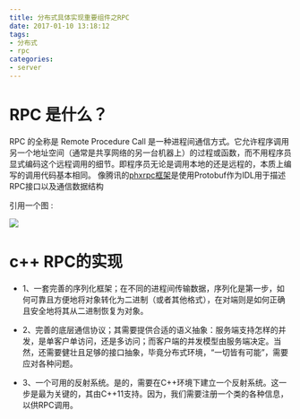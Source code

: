 ```yaml
---
title: 分布式具体实现重要组件之RPC
date: 2017-01-10 13:18:12
tags:
- 分布式
- rpc
categories:
- server
---
```


# RPC 是什么？ 
RPC 的全称是 Remote Procedure Call 是一种进程间通信方式。它允许程序调用另一个地址空间（通常是共享网络的另一台机器上）的过程或函数，而不用程序员显式编码这个远程调用的细节。即程序员无论是调用本地的还是远程的，本质上编写的调用代码基本相同。 像腾讯的[phxrpc框架](https://github.com/Tencent/phxrpc)是使用Protobuf作为IDL用于描述RPC接口以及通信数据结构

引用一个图 :

![](http://img.blog.csdn.net/20150108170231000?watermark/2/text/aHR0cDovL2Jsb2cuY3Nkbi5uZXQvbWluZGZsb2F0aW5n/font/5a6L5L2T/fontsize/400/fill/I0JBQkFCMA==/dissolve/70/gravity/Center)


# c++ RPC的实现

- 1、一套完善的序列化框架；在不同的进程间传输数据，序列化是第一步，如何可靠且方便地将对象转化为二进制（或者其他格式），在对端则是如何正确且安全地将其从二进制恢复为对象。

- 2、完善的底层通信协议；其需要提供合适的语义抽象：服务端支持怎样的并发，是单客户单访问，还是多访问；而客户端的并发模型由服务端决定。当然，还需要健壮且足够的接口抽象，毕竟分布式环境，“一切皆有可能”，需要应对各种问题。

- 3、一个可用的反射系统。是的，需要在C++环境下建立一个反射系统。这一步是最为关键的，其由C++11支持。因为，我们需要注册一个类的各种信息，以供RPC调用。

